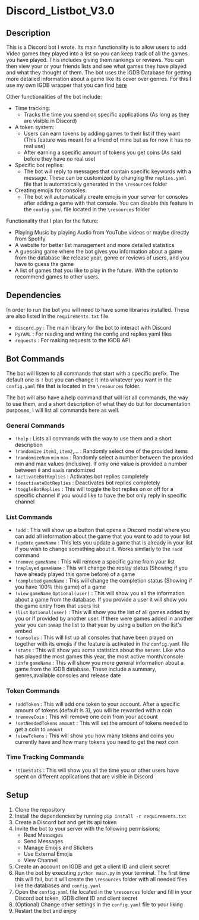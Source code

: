 # Discord_Listbot_V3.0
## Description
This is a Discord bot I wrote. Its main functionality is to allow users to add Video games they played into a list so you can keep track of all the games you have played.
This includes giving them rankings or reviews. You can then view your or your friends lists and see what games they have played and what they thought of them. The bot uses the IGDB Database for getting more detailed information about a game like its cover over genres.
For this I use my own IGDB wrapper that you can find [here](https://github.com/KingOfPossum/IGDB-PythonWrapper)

Other functionalities of the bot include:
 - Time tracking:
    - Tracks the time you spend on specific applications (As long as they are visible in Discord)
 - A token system:
    - Users can earn tokens by adding games to their list if they want (This feature was meant for a friend of mine but as for now it has no real use)
    - After earning a specific amount of tokens you get coins (As said before they have no real use)
 - Specific bot replies:
    - The bot will reply to messages that contain specific keywords with a message. These can be customized by changing the `replies.yaml` file that is automatically generated in the `\resources` folder
 - Creating emojis for consoles:
    - The bot will automatically create emojis in your server for consoles after adding a game with that console. You can disable this feature in the `config.yaml` file located in the `\resources` folder
 
Functionality that I plan for the future:
 - Playing Music by playing Audio from YouTube videos or maybe directly from Spotify
 - A website for better list management and more detailed statistics
 - A guessing game where the bot gives you information about a game from the database like release year, genre or reviews of users, and you have to guess the game
 - A list of games that you like to play in the future. With the option to recommend games to other users.

## Dependencies
In order to run the bot you will need to have some libraries installed. These are also listed in the `requirements.txt` file.  
- `discord.py` : The main library for the bot to interact with Discord
- `PyYAML` : For reading and writing the config and replies yaml files
- `requests` : For making requests to the IGDB API

## Bot Commands
The bot will listen to all commands that start with a specific prefix. The default one is `!` but you can change it into whatever you want in the `config.yaml` file that is located in the `\resources` folder.

The bot will also have a help command that will list all commands, the way to use them, and a short description of what they do but for documentation purposes, I will list all commands here as well.

### General Commands
- `!help` : Lists all commands with the way to use them and a short description
- `!randomize` `item1`, `item2`,... : Randomly select one of the provided items
- `!randomizeNum` `min` `max` : Randomly select a number between the provided min and max values (inclusive). If only one value is provided a number between `0` and `max`is randomized
- `!activateBotReplies` : Activates bot replies completely
- `!deactivateBotReplies` : Deactivates bot replies completely
- `!toggleBotReplies` : This will toggle the bot replies on or off for a specific channel if you would like to have the bot only reply in specific channel

### List Commands
- `!add` : This will show up a button that opens a Discord modal where you can add all information about the game that you want to add to your list
- `!update` `gameName` : This lets you update a game that is already in your list if you wish to change something about it. Works similarly to the `!add` command
- `!remove` `gameName` : This will remove a specific game from your list
- `!replayed` `gameName` : This will change the replay status (Showing if you have already played this game before) of a game
- `!completed` `gameName` : This will change the completion status (Showing if you have 100% this game) of a game
- `!view` `gameName` `Optional(user)` : This will show you all the information about a game from the database. If you provide a user it will show you the game entry from that users list
- `!list` `Optional(user)` : This will show you the list of all games added by you or if provided by another user. If there were games added in another year you can swap the list to that year by using a button on the list's embed
- `!consoles` : This will list up all consoles that have been played on together with its emojis if the feature is activated in the `config.yaml` file
- `!stats` : This will show you some statistics about the server. Like who has played the most games this year, the most active month/console
- `!info` `gameName` : This will show you more general information about a game from the IGDB database. These include a summary, genres,available consoles and release date

### Token Commands
- `!addToken` : This will add one token to your account. After a specific amount of tokens (default is 3), you will be rewarded with a coin
- `!removeCoin` : This will remove one coin from your account
- `!setNeededTokens` `amount` : This will set the amount of tokens needed to get a coin to `amount`
- `!viewTokens` : This will show you how many tokens and coins you currently have and how many tokens you need to get the next coin

### Time Tracking Commands
- `!timeStats` : This will show you all the time you or other users have spent on different applications that are visible in Discord

## Setup
1. Clone the repository
2. Install the dependencies by running `pip install -r requirements.txt`
3. Create a Discord bot and get its api token
4. Invite the bot to your server with the following permissions:
    - Read Messages
    - Send Messages
    - Manage Emojis and Stickers
    - Use External Emojis
    - View Channel
5. Create an account on IGDB and get a client ID and client secret
6. Run the bot by executing `python main.py` in your terminal. The first time this will fail, but it will create the `\resources` folder with all needed files like the databases and `config.yaml`
7. Open the `config.yaml` file located in the `\resources` folder and fill in your Discord bot token, IGDB client ID and client secret
8. (Optional) Change other settings in the `config.yaml` file to your liking
9. Restart the bot and enjoy
